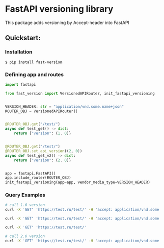 FastAPI versioning library
==
This package adds versioning by Accept-header into FastAPI

## Quickstart:

### Installation

```shell
$ pip install fast-version
```

### Defining app and routes
```python
import fastapi

from fast_version import VersionedAPIRouter, init_fastapi_versioning


VERSION_HEADER: str = "application/vnd.some.name+json"
ROUTER_OBJ = VersionedAPIRouter()


@ROUTER_OBJ.get("/test/")
async def test_get() -> dict:
    return {"version": (1, 0)}


@ROUTER_OBJ.get("/test/")
@ROUTER_OBJ.set_api_version((2, 0))
async def test_get_v2() -> dict:
    return {"version": (2, 0)}


app = fastapi.FastAPI()
app.include_router(ROUTER_OBJ)
init_fastapi_versioning(app=app, vendor_media_type=VERSION_HEADER)
```

### Query Examples
```bash
# call 1.0 version
curl -X 'GET' 'https://test.ru/test/' -H 'accept: application/vnd.some.name+json; version=1.0'

curl -X 'GET' 'https://test.ru/test/' -H 'accept: application/vnd.some.name+json'

curl -X 'GET' 'https://test.ru/test/'

# call 2.0 version
curl -X 'GET' 'https://test.ru/test/' -H 'accept: application/vnd.some.name+json; version=2.0'
```
